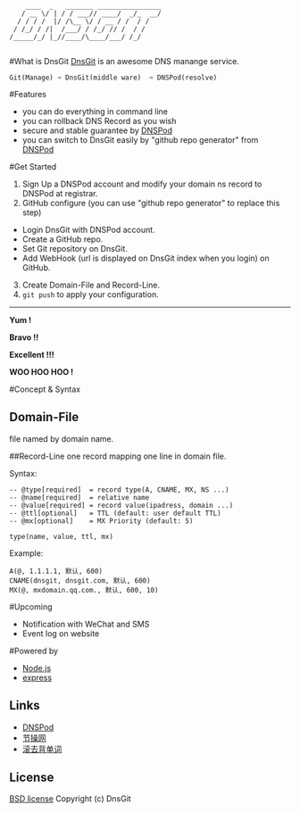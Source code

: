 ```
    ____  _   _______ ________________
   / __ \/ | / / ___// ____/  _/_  __/
  / / / /  |/ /\__ \/ / __ / /  / /   
 / /_/ / /|  /___/ / /_/ // /  / /    
/_____/_/ |_//____/\____/___/ /_/     
 
```

#What is DnsGit
[DnsGit](https://dnsgit.com) is an awesome DNS manange service.

    Git(Manage) ➩ DnsGit(middle ware)  ➩ DNSPod(resolve)

#Features

- you can do everything in command line
- you can rollback DNS Record as you wish
- secure and stable guarantee by [DNSPod](https://www.dnspod.cn)
- you can switch to DnsGit easily by "github repo generator" from [DNSPod](https://www.dnspod.com)

#Get Started

1. Sign Up a DNSPod account and modify your domain ns record to DNSPod at registrar.
2. GitHub configure (you can use "github repo generator" to replace this step)
  - Login DnsGit with DNSPod account.
  - Create a GitHub repo.
  - Set Git repository on DnsGit.
  - Add WebHook (url is displayed on DnsGit index when you login) on GitHub.
3. Create Domain-File and Record-Line.
4. ```git push``` to apply your configuration.

---
**Yum !**

**Bravo !!**

**Excellent !!!**

**WOO HOO HOO !**




#Concept & Syntax

## Domain-File
file named by domain name.

##Record-Line 
one record mapping one line in domain file.

Syntax:

```
-- @type[required]  = record type(A, CNAME, MX, NS ...)
-- @name[required]  = relative name
-- @value[required] = record value(ipadress, domain ...)
-- @ttl[optional]   = TTL (default: user default TTL)
-- @mx[optional]    = MX Priority (default: 5)

type(name, value, ttl, mx)

```
Example:
```
A(@, 1.1.1.1, 默认, 600)
CNAME(dnsgit, dnsgit.com, 默认, 600)
MX(@, mxdomain.qq.com., 默认, 600, 10)

```

#Upcoming

- Notification with WeChat and SMS
- Event log on website

#Powered by 
- [Node.js](http://nodejs.org/)
- [express](http://expressjs.com/)

## Links
- [DNSPod](https://www.dnspod.cn)
- [节操网](http://jiecao.pw/)
- [滚去背单词](http://rollingword.com/)

## License

[BSD license](http://opensource.org/licenses/bsd-license.php)
Copyright (c) DnsGit
